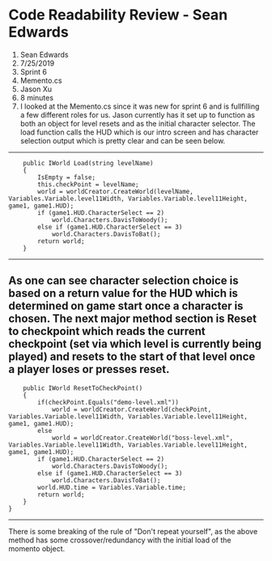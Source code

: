 # Code Readability Review - Sean Edwards
1. Sean Edwards
2. 7/25/2019
3. Sprint 6
4. Memento.cs 
5. Jason Xu
6. 8 minutes
7. I looked at the Memento.cs since it was new for sprint 6 and is fullfilling a few different roles for us. Jason currently has it set up to function as both 
an object for level resets and as the initial character selector. The load function calls the HUD which is our intro screen and has character selection output
which is pretty clear and can be seen below.
---
        public IWorld Load(string levelName)
        {
            IsEmpty = false;
            this.checkPoint = levelName;
            world = worldCreator.CreateWorld(levelName, Variables.Variable.level11Width, Variables.Variable.level11Height, game1, game1.HUD);
            if (game1.HUD.CharacterSelect == 2)
                world.Characters.DavisToWoody();
            else if (game1.HUD.CharacterSelect == 3)
                world.Characters.DavisToBat();
            return world;
        }
---
As one can see character selection choice is based on a return value for the HUD which is determined on game start once a character is chosen. 
The next major method section is Reset to checkpoint which reads the current checkpoint (set via which level is currently being played) and resets
to the start of that level once a player loses or presses reset.
---
        public IWorld ResetToCheckPoint()
        {
            if(checkPoint.Equals("demo-level.xml"))
                world = worldCreator.CreateWorld(checkPoint, Variables.Variable.level11Width, Variables.Variable.level11Height, game1, game1.HUD);
            else
                world = worldCreator.CreateWorld("boss-level.xml", Variables.Variable.level11Width, Variables.Variable.level11Height, game1, game1.HUD);
            if (game1.HUD.CharacterSelect == 2)
                world.Characters.DavisToWoody();
            else if (game1.HUD.CharacterSelect == 3)
                world.Characters.DavisToBat();
            world.HUD.time = Variables.Variable.time;
            return world;
        }
    }
---
There is some breaking of the rule of "Don't repeat yourself", as the above method has some crossover/redundancy with the initial load of the momento object.